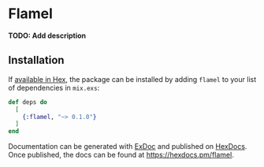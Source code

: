 # Flamel

**TODO: Add description**

## Installation

If [available in Hex](https://hex.pm/docs/publish), the package can be installed
by adding `flamel` to your list of dependencies in `mix.exs`:

```elixir
def deps do
  [
    {:flamel, "~> 0.1.0"}
  ]
end
```

Documentation can be generated with [ExDoc](https://github.com/elixir-lang/ex_doc)
and published on [HexDocs](https://hexdocs.pm). Once published, the docs can
be found at <https://hexdocs.pm/flamel>.

